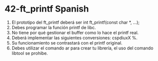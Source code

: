 # 42-ft_printf Spanish
1. El prototipo del ft_printf deberá ser int ft_printf(const char *, ...);
2. Debes programar la función printf de libc.
3. No tiene por qué gestionar el buffer como lo hace el printf real.
4. Deberá implementar las siguientes conversiones: cspdiuxX %.
5. Su funcionamiento se contrastará con el printf original.
6. Debes utilizar el comando ar para crear tu librería, el uso del comando libtool se
prohibe.
